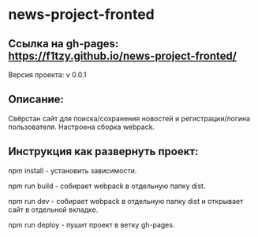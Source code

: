 # news-project-fronted

## Ссылка на gh-pages: https://f1tzy.github.io/news-project-fronted/

Версия проекта: v 0.0.1

## Описание:
Свёрстан сайт для поиска/сохранения новостей и регистрации/логина пользователя. Настроена сборка webpack.

## Инструкция как развернуть проект:

npm install - установить зависимости.

npm run build - собирает webpack в отдельную папку dist.

npm run dev - собирает webpack в отдельную папку dist и открывает сайт в отдельной вкладке.

npm run deploy - пушит проект в ветку gh-pages.